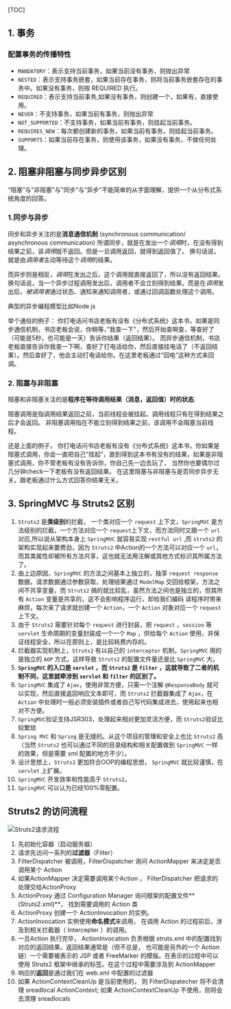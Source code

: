 [TOC]

## 1. 事务
### 配置事务的传播特性

- `MANDATORY`：表示支持当前事务，如果当前没有事务，则抛出异常
- `NESTED`：表示支持事务嵌套，如果当前存在事务，则将当前事务嵌套存在的事务中。如果没有事务，则按 REQUIRED 执行。
- `REQUIRED`：表示支持当前事务,如果没有事务，则创建一个，如果有，直接使用。
- `NEVER`：不支持事务，如果当前有事务，则抛出异常
- `NOT_SUPPORTED`：不支持事务，如果当前有事务，则挂起当前事务。
- `REQUIRES_NEW`：每次都创建新的事务，如果当前有事务，则挂起当前事务。
- `SUPPORTS`：如果当前存在事务，则使用该事务，如果没有事务，不做任何处理。

## 2. 阻塞非阻塞与同步异步区别
“阻塞”与"非阻塞"与"同步"与“异步"不能简单的从字面理解，提供一个从分布式系统角度的回答。
### 1.同步与异步
同步和异步关注的是**消息通信机制** (synchronous communication/ asynchronous communication)
所谓同步，就是在发出一个*调用*时，在没有得到结果之前，该*调用*就不返回。但是一旦调用返回，就得到返回值了。
换句话说，就是由*调用者*主动等待这个*调用*的结果。

而异步则是相反，*调用*在发出之后，这个调用就直接返回了，所以没有返回结果。换句话说，当一个异步过程调用发出后，调用者不会立刻得到结果。而是在*调用*发出后，*被调用者*通过状态、通知来通知调用者，或通过回调函数处理这个调用。

典型的异步编程模型比如Node.js

举个通俗的例子：
你打电话问书店老板有没有《分布式系统》这本书，如果是同步通信机制，书店老板会说，你稍等，”我查一下"，然后开始查啊查，等查好了（可能是5秒，也可能是一天）告诉你结果（返回结果）。
而异步通信机制，书店老板直接告诉你我查一下啊，查好了打电话给你，然后直接挂电话了（不返回结果）。然后查好了，他会主动打电话给你。在这里老板通过“回电”这种方式来回调。

### 2. 阻塞与非阻塞
阻塞和非阻塞关注的是**程序在等待调用结果（消息，返回值）时的状态**.

阻塞调用是指调用结果返回之前，当前线程会被挂起。调用线程只有在得到结果之后才会返回。
非阻塞调用指在不能立刻得到结果之前，该调用不会阻塞当前线程。

还是上面的例子，
你打电话问书店老板有没有《分布式系统》这本书，你如果是阻塞式调用，你会一直把自己“挂起”，直到得到这本书有没有的结果，如果是非阻塞式调用，你不管老板有没有告诉你，你自己先一边去玩了， 当然你也要偶尔过几分钟check一下老板有没有返回结果。
在这里阻塞与非阻塞与是否同步异步无关。跟老板通过什么方式回答你结果无关。

## 3. SpringMVC 与 Struts2 区别
1. `Struts2` 是**类级别**的拦截， 一个类对应一个 `request` 上下文，`SpringMVC` 是方法级别的拦截，一个方法对应一个 `request`上下文，而方法同时又跟一个 `url` 对应,所以说从架构本身上 `SpringMVC` 就容易实现 `restful url` ,而 `struts2` 的架构实现起来要费劲，因为 `Struts2` 中Action的一个方法可以对应一个 `url`，而其类属性却被所有方法共享，这也就无法用注解或其他方式标识其所属方法了。
2. 由上边原因，`SpringMVC` 的方法之间基本上独立的，独享 `request response` 数据，请求数据通过参数获取，处理结果通过 `ModelMap` 交回给框架，方法之间不共享变量，而 `Struts2` 搞的就比较乱，虽然方法之间也是独立的，但其所有 `Action` 变量是共享的，这不会影响程序运行，却给我们编码 读程序时带来麻烦，每次来了请求就创建一个 `Action`，一个 `Action` 对象对应一个 `request` 上下文。
3. 由于 `Struts2` 需要针对每个 `request` 进行封装，把 `request` ，`session` 等 `servlet` 生命周期的变量封装成一个一个 `Map` ，供给每个 `Action` 使用，并保证线程安全，所以在原则上，是比较耗费内存的。
4. 拦截器实现机制上，`Struts2` 有以自己的 `interceptor` 机制，`SpringMVC` 用的是独立的 `AOP` 方式，这样导致 `Struts2` 的配置文件量还是比 `SpringMVC` 大。
5. **`SpringMVC` 的入口是 `servlet` ，而 `Struts2` 是 `filter` ，这就导致了二者的机制不同，这里就牵涉到 `servlet` 和 `filter` 的区别了。**
6. `SpringMVC` 集成了 `Ajax`，使用非常方便，只需一个注解 `@ResponseBody` 就可以实现，然后直接返回响应文本即可，而 `Struts2` 拦截器集成了 `Ajax`，在 `Action` 中处理时一般必须安装插件或者自己写代码集成进去，使用起来也相对不方便。
7. `SpringMVC`验证支持JSR303，处理起来相对更加灵活方便，而 `Struts2`验证比较繁琐
8. `Spring MVC` 和 `Spring` 是无缝的。从这个项目的管理和安全上也比 `Struts2` 高（当然 `Struts2` 也可以通过不同的目录结构和相关配置做到 `SpringMVC` 一样的效果，但是需要 xml 配置的地方不少）。
9. 设计思想上，`Struts2` 更加符合OOP的编程思想， `SpringMVC` 就比较谨慎，在 `servlet` 上扩展。
10. `SpringMVC` 开发效率和性能高于 `Struts2`。
11. `SpringMVC` 可以认为已经100%零配置。

## Struts2 的访问流程
![Struts2请求流程](https://struts.apache.org/docs/the-struts-2-request-flow.data/Struts2-Architecture.png  "Struts2请求流程")

1. 先初始化容器（启动服务器）
2. 请求先访问一系列的**过滤器**（Filter）
3. FilterDispatcher 被调用，FilterDispatcher 询问 ActionMapper 来决定是否调用某个 Action
4. 如果ActionMapper 决定需要调用某个Action ，
FilterDispatcher 把请求的处理交给ActionProxy
5. ActionProxy 通过 Configuration Manager 询问框架的配置文件**(Struts2.xml)**，
找到需要调用的 Action 类
6. ActionProxy 创建一个 ActionInvocation 的实例。
7. ActionInvocation 实例使用**命名模式**来调用，
在调用 Action 的过程前后，涉及到相关拦截器（ Intercepter ）的调用。
8. 一旦Action 执行完毕， ActionInvocation 负责根据 struts.xml 中的配置找到对应的返回结果。返回结果通常是（但不总是， 也可能是另外的一个 Action 链）一个需要被表示的 JSP 或者 FreeMarker 的模版。在表示的过程中可以使用 Struts2 框架中继承的标签。在这个过程中需要涉及到 ActionMapper
9. 响应的**返回**是通过我们在 web.xml 中配置的过滤器
10. 如果 ActionContextCleanUp 是当前使用的， 则 FilterDispatecher 将不会清理 sreadlocal ActionContext;
如果 ActionContextCleanUp 不使用，则将会去清理 sreadlocals